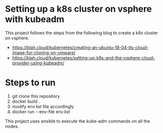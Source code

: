 # Setting up a k8s cluster on vsphere with kubeadm

This project follows the steps from the following blog to create a k8s cluster on vsphere.
- https://blah.cloud/kubernetes/creating-an-ubuntu-18-04-lts-cloud-image-for-cloning-on-vmware/
- https://blah.cloud/kubernetes/setting-up-k8s-and-the-vsphere-cloud-provider-using-kubeadm/

# Steps to run
1. git clone this repository
2. docker build .
3. modify env.list file accordingly
4. docker run --env-file env.list <image-id>

This project uses ansible to execute the kube-adm commands on all the nodes.
